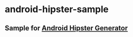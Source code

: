 # android-hipster-sample

## Sample for [Android Hipster Generator](https://github.com/cavarzan/generator-android-hipster)
